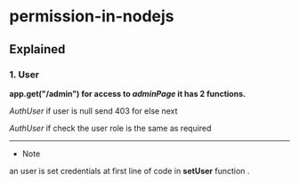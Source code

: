 # permission-in-nodejs

## Explained

### 1. User

**app.get("/admin") for access to _adminPage_ it has 2 functions.**

_AuthUser_ if user is null send 403 for else next

_AuthUser_ if check the user role is the same as required

---

- Note

an user is set credentials at first line of code in **setUser** function .
